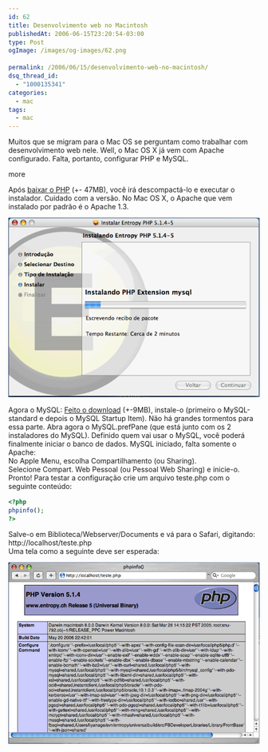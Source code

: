 ```yaml
---
id: 62
title: Desenvolvimento web no Macintosh
publishedAt: 2006-06-15T23:20:54-03:00
type: Post
ogImage: /images/og-images/62.png

permalink: /2006/06/15/desenvolvimento-web-no-macintosh/
dsq_thread_id:
  - "1000135341"
categories:
  - mac
tags:
  - mac
---
```

Muitos que se migram para o Mac OS se perguntam como trabalhar com desenvolvimento web nele. Well, o Mac OS X já vem com Apache configurado. Falta, portanto, configurar PHP e MySQL.

<span className="hidden">more</span>

Após [baixar o PHP](http://www.entropy.ch/software/macosx/php/) (+- 47MB), você irá descompactá-lo e executar o instalador. Cuidado com a versão. No Mac OS X, o Apache que vem instalado por padrão é o Apache 1.3.  


<center>
  <img src="/wp-content/uploads/2006/06/mac01.gif" alt="Instalação do PHP" />
</center>


Agora o MySQL: [Feito o download](http://dev.mysql.com/downloads/mysql/4.0.html#Mac_OS_X) (+-9MB), instale-o (primeiro o MySQL-standard e depois o MySQL Startup Item). Não há grandes tormentos para essa parte. Abra agora o MySQL.prefPane (que está junto com os 2 instaladores do MySQL). Definido quem vai usar o MySQL, você poderá finalmente iniciar o banco de dados. MySQL iniciado, falta somente o Apache:  
No Apple Menu, escolha Compartilhamento (ou Sharing).  
Selecione Compart. Web Pessoal (ou Pessoal Web Sharing) e inicie-o.  
Pronto! Para testar a configuração crie um arquivo teste.php com o seguinte conteúdo:

```php
<?php
phpinfo();
?>
```

Salve-o em Biblioteca/Webserver/Documents e vá para o Safari, digitando: http://localhost/teste.php  
Uma tela como a seguinte deve ser esperada:  

<center>
  <img src="/wp-content/uploads/2006/06/mac02.gif" alt="PHP configurado" />
</center>
